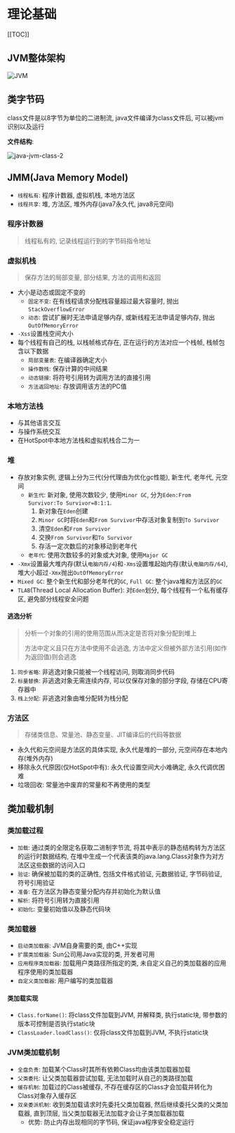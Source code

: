 # 理论基础

[[TOC]]

## JVM整体架构

<img :src="$withBase('/java/JVM.png')" alt="JVM">

## 类字节码

class文件是以8字节为单位的二进制流, java文件编译为class文件后, 可以被jvm识别以及运行

**文件结构**:

<img :src="$withBase('/java/java-jvm-class-2.png')" alt="java-jvm-class-2">

## JMM(Java Memory Model)

- `线程私有`: 程序计数器, 虚拟机栈, 本地方法区
- `线程共享`: 堆, 方法区, 堆外内存(java7永久代, java8元空间)

### 程序计数器

> 线程私有的, 记录线程运行到的字节码指令地址

### 虚拟机栈

> 保存方法的局部变量, 部分结果, 方法的调用和返回

- 大小是动态或固定不变的
  - `固定不变`: 在有线程请求分配栈容量超过最大容量时, 抛出`StackOverflowError`
  - `动态`: 尝试扩展时无法申请足够内存, 或新线程无法申请足够内存, 抛出`OutOfMemoryError`
- `-Xss`设置栈空间大小
- 每个线程有自己的栈, 以栈帧格式存在, 正在运行的方法对应一个栈帧, 栈帧包含以下数据
  - `局部变量表`: 在编译器确定大小
  - `操作数栈`: 保存计算的中间结果
  - `动态链接`: 将符号引用转为调用方法的直接引用
  - `方法返回地址`: 存放调用该方法的PC值

### 本地方法栈

- 与其他语言交互
- 与操作系统交互
- 在HotSpot中本地方法栈和虚拟机栈合二为一

### 堆

- 存放对象实例, 逻辑上分为三代(分代理由为优化gc性能), 新生代, 老年代, 元空间
  - `新生代`: 新对象, 使用次数较少, 使用`Minor GC`, 分为`Eden:From Survivor:To Survivor=8:1:1`.
    1. 新对象在`Eden`创建
    2. `Minor GC`时将`Eden`和`From Survivor`中存活对象复制到`To Survivor`
    3. 清空`Eden`和`From Survivor`
    4. 交换`From Survivor`和`To Survivor`
    5. 存活一定次数后的对象移动到老年代
  - `老年代`: 使用次数较多的对象或大对象, 使用`Major GC`
- `-Xmx`设置最大堆内存(默认`电脑内存/4`)和`-Xms`设置堆起始内存(默认`电脑内存/64`), 堆大小超过`-Xmx`抛出`OutOfMemoryError`
- `Mixed GC`: 整个新生代和部分老年代的`GC`, `Full GC`: 整个java堆和方法区的`GC`
- `TLAB`(Thread Local Allocation Buffer): 对`Eden`划分, 每个线程有一个私有缓存区, 避免部分线程安全问题

#### 逃逸分析

> 分析一个对象的引用的使用范围从而决定是否将对象分配到堆上
>  
> 方法中定义且只在方法中使用不会逃逸, 方法中定义但被外部方法引用(如作为返回值)则会逃逸

1. `同步省略`: 非逃逸对象只能被一个线程访问, 则取消同步代码
2. `标量替换`: 非逃逸对象无需连续内存, 可以仅保存对象的部分字段, 存储在CPU寄存器中
3. `栈上分配`: 非逃逸对象由堆分配转为栈分配

### 方法区

> 存储类信息、常量池、静态变量、JIT编译后的代码等数据

- 永久代和元空间是方法区的具体实现, 永久代是堆的一部分, 元空间存在本地内存(堆外内存)
- 移除永久代原因(仅HotSpot中有): 永久代设置空间大小难确定, 永久代调优困难
- 垃圾回收: 常量池中废弃的常量和不再使用的类型

## 类加载机制

### 类加载过程

- `加载`: 通过类的全限定名获取二进制字节流, 将其中表示的静态结构转为方法区的运行时数据结构, 在堆中生成一个代表该类的java.lang.Class对象作为对方法区这些数据的访问入口
- `验证`: 确保被加载的类的正确性, 包括文件格式验证, 元数据验证, 字节码验证, 符号引用验证
- `准备`: 在方法区为静态变量分配内存并初始化为默认值
- `解析`: 将符号引用转为直接引用
- `初始化`: 变量初始值以及静态代码块

### 类加载器

- `启动类加载器`: JVM自身需要的类, 由C++实现
- `扩展类加载器`: Sun公司用Java实现的类, 开发者可用
- `应用程序类加载器`: 加载用户类路径所指定的类, 未自定义自己的类加载器的应用程序使用的类加载器
- `自定义类加载器`: 用户编写的类加载器

#### 类加载实现

- `Class.forName()`: 将class文件加载到JVM, 并解释类, 执行static块, 带参数的版本可控制是否执行static块
- `ClassLoader.loadClass()`: 仅将class文件加载到JVM, 不执行static块

### JVM类加载机制

- `全盘负责`: 加载某个Class时其所有依赖Class均由该类加载器加载
- `父类委托`: 让父类加载器尝试加载, 无法加载时从自己的类路径加载
- `缓存机制`: 加载过的Class被缓存, 不存在缓存区的Class才会加载并转化为Class对象存入缓存区
- `双亲委派机制`: 收到类加载请求时先委托父类加载器, 然后继续委托父类的父类加载器, 直到顶层, 当父类加载器无法加载才会让子类加载器加载
  - 优势: 防止内存出现相同的字节码, 保证java程序安全稳定运行
